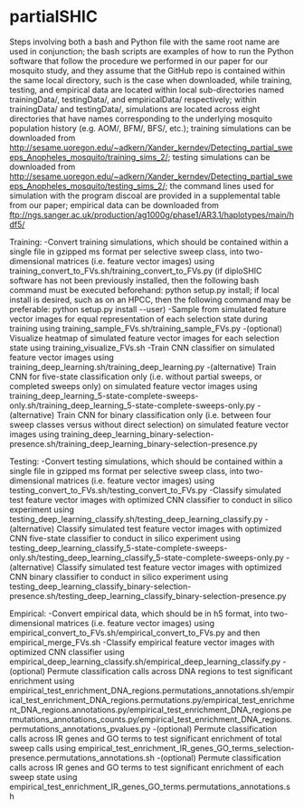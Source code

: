 # partialSHIC

Steps involving both a bash and Python file with the same root name are used in conjunction; the bash scripts are examples of how to run the Python software that follow the procedure we performed in our paper for our mosquito study, and they assume that the GitHub repo is contained within the same local directory, such is the case when downloaded, while training, testing, and empirical data are located within local sub-directories named trainingData/, testingData/, and empiricalData/ respectively; within trainingData/ and testingData/, simulations are located across eight directories that have names corresponding to the underlying mosquito population history (e.g. AOM/, BFM/, BFS/, etc.); training simulations can be downloaded from http://sesame.uoregon.edu/~adkern/Xander_kerndev/Detecting_partial_sweeps_Anopheles_mosquito/training_sims_2/; testing simulations can be downloaded from http://sesame.uoregon.edu/~adkern/Xander_kerndev/Detecting_partial_sweeps_Anopheles_mosquito/testing_sims_2/; the command lines used for simulation with the program discoal are provided in a supplemental table from our paper; empirical data can be downloaded from ftp://ngs.sanger.ac.uk/production/ag1000g/phase1/AR3.1/haplotypes/main/hdf5/

Training:
-Convert training simulations, which should be contained within a single file in gzipped ms format per selective sweep class, into two-dimensional matrices (i.e. feature vector images) using training_convert_to_FVs.sh/training_convert_to_FVs.py (if diploSHIC software has not been previously installed, then the following bash command must be executed beforehand: python setup.py install; if local install is desired, such as on an HPCC, then the following command may be preferable: python setup.py install --user)
-Sample from simulated feature vector images for equal representation of each selection state during training using training_sample_FVs.sh/training_sample_FVs.py
-(optional) Visualize heatmap of simulated feature vector images for each selection state using training_visualize_FVs.sh
-Train CNN classifier on simulated feature vector images using training_deep_learning.sh/training_deep_learning.py
-(alternative) Train CNN for five-state classification only (i.e. without partial sweeps, or completed sweeps only) on simulated feature vector images using training_deep_learning_5-state-complete-sweeps-only.sh/training_deep_learning_5-state-complete-sweeps-only.py
-(alternative) Train CNN for binary classification only (i.e. between four sweep classes versus without direct selection) on simulated feature vector images using training_deep_learning_binary-selection-presence.sh/training_deep_learning_binary-selection-presence.py

Testing:
-Convert testing simulations, which should be contained within a single file in gzipped ms format per selective sweep class, into two-dimensional matrices (i.e. feature vector images) using testing_convert_to_FVs.sh/testing_convert_to_FVs.py
-Classify simulated test feature vector images with optimized CNN classifier to conduct in silico experiment using testing_deep_learning_classify.sh/testing_deep_learning_classify.py
-(alternative) Classify simulated test feature vector images with optimized CNN five-state classifier to conduct in silico experiment using testing_deep_learning_classify_5-state-complete-sweeps-only.sh/testing_deep_learning_classify_5-state-complete-sweeps-only.py
-(alternative) Classify simulated test feature vector images with optimized CNN binary classifier to conduct in silico experiment using testing_deep_learning_classify_binary-selection-presence.sh/testing_deep_learning_classify_binary-selection-presence.py

Empirical:
-Convert empirical data, which should be in h5 format, into two-dimensional matrices (i.e. feature vector images) using empirical_convert_to_FVs.sh/empirical_convert_to_FVs.py and then empirical_merge_FVs.sh
-Classify empirical feature vector images with optimized CNN classifier using empirical_deep_learning_classify.sh/empirical_deep_learning_classify.py
-(optional) Permute classification calls across DNA regions to test significant enrichment using empirical_test_enrichment_DNA_regions.permutations_annotations.sh/empirical_test_enrichment_DNA_regions.permutations.py/empirical_test_enrichment_DNA_regions.annotations.py/empirical_test_enrichment_DNA_regions.permutations_annotations_counts.py/empirical_test_enrichment_DNA_regions.permutations_annotations_pvalues.py
-(optional) Permute classification calls across IR genes and GO terms to test significant enrichment of total sweep calls using empirical_test_enrichment_IR_genes_GO_terms_selection-presence.permutations_annotations.sh
-(optional) Permute classification calls across IR genes and GO terms to test significant enrichment of each sweep state using empirical_test_enrichment_IR_genes_GO_terms.permutations_annotations.sh
